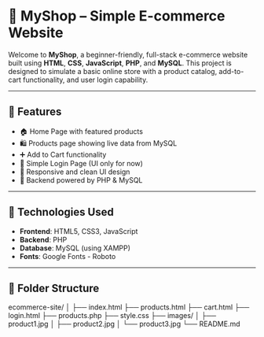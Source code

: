 # 🛒 MyShop – Simple E-commerce Website

Welcome to **MyShop**, a beginner-friendly, full-stack e-commerce website built using
**HTML**, **CSS**, **JavaScript**, **PHP**, and **MySQL**. This project is designed to simulate a basic online store with a product catalog, add-to-cart functionality, and user login capability.

---

## 🚀 Features

- 🏠 Home Page with featured products
- 🛍️ Products page showing live data from MySQL
- ➕ Add to Cart functionality
- 👤 Simple Login Page (UI only for now)
- 🎨 Responsive and clean UI design
- 💾 Backend powered by PHP & MySQL

---

## 🔧 Technologies Used

- **Frontend**: HTML5, CSS3, JavaScript
- **Backend**: PHP
- **Database**: MySQL (using XAMPP)
- **Fonts**: Google Fonts - Roboto

---

## 📁 Folder Structure
ecommerce-site/
│
├── index.html
├── products.html
├── cart.html
├── login.html
├── products.php
├── style.css
├── images/
│ ├── product1.jpg
│ ├── product2.jpg
│ └── product3.jpg
└── README.md
